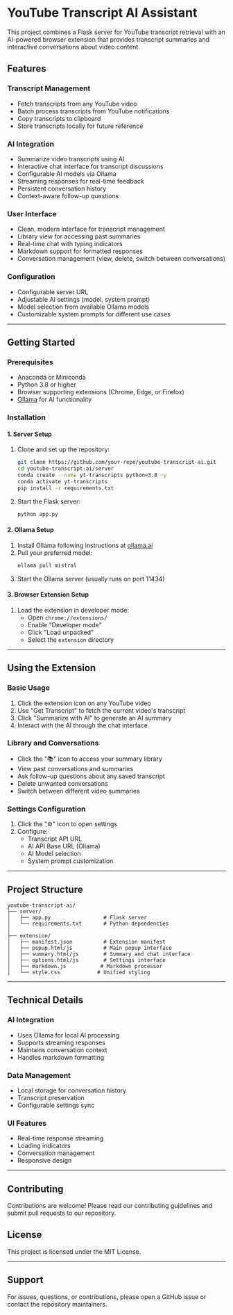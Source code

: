 # **YouTube Transcript AI Assistant**

This project combines a Flask server for YouTube transcript retrieval with an AI-powered browser extension that provides transcript summaries and interactive conversations about video content.

## **Features**

### **Transcript Management**
- Fetch transcripts from any YouTube video
- Batch process transcripts from YouTube notifications
- Copy transcripts to clipboard
- Store transcripts locally for future reference

### **AI Integration**
- Summarize video transcripts using AI
- Interactive chat interface for transcript discussions
- Configurable AI models via Ollama
- Streaming responses for real-time feedback
- Persistent conversation history
- Context-aware follow-up questions

### **User Interface**
- Clean, modern interface for transcript management
- Library view for accessing past summaries
- Real-time chat with typing indicators
- Markdown support for formatted responses
- Conversation management (view, delete, switch between conversations)

### **Configuration**
- Configurable server URL
- Adjustable AI settings (model, system prompt)
- Model selection from available Ollama models
- Customizable system prompts for different use cases

---

## **Getting Started**

### **Prerequisites**
- Anaconda or Miniconda
- Python 3.8 or higher
- Browser supporting extensions (Chrome, Edge, or Firefox)
- [Ollama](https://ollama.ai/) for AI functionality

### **Installation**

#### **1. Server Setup**
1. Clone and set up the repository:
    ```bash
    git clone https://github.com/your-repo/youtube-transcript-ai.git
    cd youtube-transcript-ai/server
    conda create --name yt-transcripts python=3.8 -y
    conda activate yt-transcripts
    pip install -r requirements.txt
    ```

2. Start the Flask server:
    ```bash
    python app.py
    ```

#### **2. Ollama Setup**
1. Install Ollama following instructions at [ollama.ai](https://ollama.ai)
2. Pull your preferred model:
    ```bash
    ollama pull mistral
    ```
3. Start the Ollama server (usually runs on port 11434)

#### **3. Browser Extension Setup**
1. Load the extension in developer mode:
   - Open `chrome://extensions/`
   - Enable "Developer mode"
   - Click "Load unpacked"
   - Select the `extension` directory

---

## **Using the Extension**

### **Basic Usage**
1. Click the extension icon on any YouTube video
2. Use "Get Transcript" to fetch the current video's transcript
3. Click "Summarize with AI" to generate an AI summary
4. Interact with the AI through the chat interface

### **Library and Conversations**
- Click the "📚" icon to access your summary library
- View past conversations and summaries
- Ask follow-up questions about any saved transcript
- Delete unwanted conversations
- Switch between different video summaries

### **Settings Configuration**
1. Click the "⚙️" icon to open settings
2. Configure:
   - Transcript API URL
   - AI API Base URL (Ollama)
   - AI Model selection
   - System prompt customization

---

## **Project Structure**
```
youtube-transcript-ai/
├── server/
│   ├── app.py                 # Flask server
│   └── requirements.txt       # Python dependencies
│
├── extension/
│   ├── manifest.json          # Extension manifest
│   ├── popup.html/js          # Main popup interface
│   ├── summary.html/js        # Summary and chat interface
│   ├── options.html/js        # Settings interface
│   ├── markdown.js           # Markdown processor
│   └── style.css            # Unified styling
```

---

## **Technical Details**

### **AI Integration**
- Uses Ollama for local AI processing
- Supports streaming responses
- Maintains conversation context
- Handles markdown formatting

### **Data Management**
- Local storage for conversation history
- Transcript preservation
- Configurable settings sync

### **UI Features**
- Real-time response streaming
- Loading indicators
- Conversation management
- Responsive design

---

## **Contributing**
Contributions are welcome! Please read our contributing guidelines and submit pull requests to our repository.

## **License**
This project is licensed under the MIT License.

---

## **Support**
For issues, questions, or contributions, please open a GitHub issue or contact the repository maintainers.